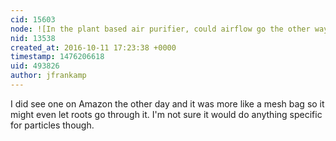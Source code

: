 ```yaml
---
cid: 15603
node: ![In the plant based air purifier, could airflow go the other way, using an unmodified pump?](../notes/warren/10-08-2016/in-the-plant-based-air-purifier-could-airflow-go-the-other-way-using-an-unmodified-pump)
nid: 13538
created_at: 2016-10-11 17:23:38 +0000
timestamp: 1476206618
uid: 493826
author: jfrankamp
---
```


I did see one on Amazon the other day and it was more like a mesh bag so it might even let roots go through it. I'm not sure it would do anything specific for particles though.